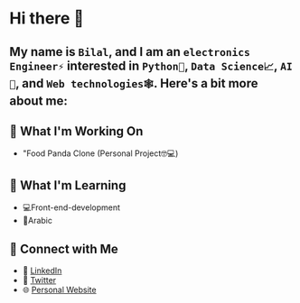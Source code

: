 # Hi there 👋

## My name is `Bilal`, and I am an `electronics Engineer⚡` interested in `Python🐍`, `Data Science📈`, `AI🤖`, and `Web technologies🕸️`. Here's a bit more about me:

## 🚀 What I'm Working On
- "Food Panda Clone (Personal Project🤓💻)

## 🌱 What I'm Learning
- 💻Front-end-development
- 📖Arabic


## 🔗 Connect with Me
- 💼 [LinkedIn](https://www.linkedin.com/in/muhammad-bilal-bilal0040/)
- 💬 [Twitter](https://twitter.com/bilal0040)
- 🌐 [Personal Website](https://bilal00404.github.io/Bilal0040.github.io/)


<!-- ### 🛠️ Skills and Tools
- Programming Languages: Python, JavaScript
- Data Science Tools: Pandas, NumPy, Scikit-learn, TensorFlow
-->


<!--
**Developer-Bilal/Developer-Bilal** is a ✨ _special_ ✨ repository because its `README.md` (this file) appears on your GitHub profile.

Here are some ideas to get you started:

- 🔭 I’m currently working on ...
- 🌱 I’m currently learning ...
- 👯 I’m looking to collaborate on ...
- 🤔 I’m looking for help with ...
- 💬 Ask me about ...
- 📫 How to reach me: ...
- 😄 Pronouns: ...
- ⚡ Fun fact: ...
-->
